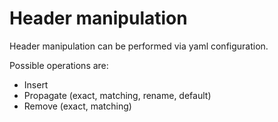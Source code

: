 # Header manipulation

Header manipulation can be performed via yaml configuration.

Possible operations are:
* Insert
* Propagate (exact, matching, rename, default)
* Remove (exact, matching)

